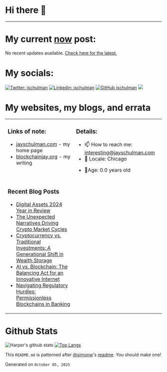 # Hi there 👋

<!-- bio starts -->


---

# My current [now](https://blockchainjay.org/now) post:

<!-- now starts -->
No recent updates available. [Check here for the latest.](https://jayschulman.com/)
<!-- now ends -->

# My socials:

<!-- social starts -->
[![Twitter: jschulman](https://img.shields.io/twitter/follow/jschulman?style=social)](https://twitter.com/jschulman)
[![Linkedin: jschulman](https://img.shields.io/badge/-jschulman-blue?style=flat&logo=Linkedin&logoColor=white&link=https://www.linkedin.com/in/jschulman/)](https://www.linkedin.com/in/jschulman/)
[![GitHub jschulman](https://img.shields.io/github/followers/jschulman?label=follow&style=social)](https://github.com/jschulman)
[![](https://img.shields.io/github/stars/jschulman?style=social)](https://github.com/jschulman)

<!-- social ends -->

# My websites, my blogs, and errata

<table><tr><td valign="top">

### Links of note:

<!-- links starts -->
- [jayschulman.com](http://jayschulman.com) - my home page
- [blockchainjay.org](http://blockchainjay.org) - my writing



<!-- links ends -->

</td><td valign="top">

### Details:

<!-- details starts -->
- 📫 How to reach me: [interesting@jayschulman.com](mailto:interesting@jayschulman.com)
- 📍 Locale: Chicago
<!-- age starts -->
- 👨Age: 0.0 years old
<!-- age ends -->

<!-- details ends -->

</td></tr><tr><td valign="top">

### Recent Blog Posts

<!-- blog starts -->
* [Digital Assets 2024 Year in Review](https://blockchainjay.org/posts/digital-assets-2024-year-in-review)
* [The Unexpected Narratives Driving Crypto Market Cycles](https://blockchainjay.org/posts/unexpected-narratives-driving-crypto-market-cycles)
* [Cryptocurrency vs. Traditional Investments: A Generational Shift in Wealth Storage](https://blockchainjay.org/posts/cryptocurrency-vs-traditional-investments-a-generational-shift-in-wealth-storage)
* [AI vs. Blockchain: The Balancing Act for an Innovative Internet](https://blockchainjay.org/posts/ai-vs-blockchain-the-balancing-act-for-an-innovative-internet)
* [Navigating Regulatory Hurdles: Permissionless Blockchains in Banking](https://blockchainjay.org/posts/navigating-regulatory-hurdles-the-case-for-permissionless-blockchains-in-banking)
<!-- blog ends -->

</td><td valign="top">

</td></tr></table>

# Github Stats

<!-- github_stats starts -->
![Harper's github stats](https://github-readme-stats.vercel.app/api?username=jschulman&show_icons=&private_count=true)
[![Top Langs](https://github-readme-stats.vercel.app/api/top-langs/?username=jschulman&layout=compact)]()

<!-- github_stats ends -->

This `README.md` is patterned after [@simonw](https://twitter.com/simonw)'s [readme](https://simonwillison.net/2020/Jul/10/self-updating-profile-readme/). You should make one!

<!-- date starts -->
Generated on `October 05, 2025`
<!-- date ends -->
